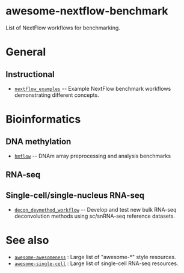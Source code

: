 # awesome-nextflow-benchmark
List of NextFlow workflows for benchmarking.

# General

## Instructional

* [`nextflow_examples`](https://github.com/metamaden/nextflow_examples) -- Example NextFlow benchmark workflows demonstrating different concepts.

# Bioinformatics

## DNA methylation 

* [`hmflow`](https://github.com/metamaden/hmflow) -- DNAm array preprocessing and analysis benchmarks 

## RNA-seq

## Single-cell/single-nucleus RNA-seq

* [`decon_devmethod_workflow`](https://github.com/metamaden/decon_devmethod_workflow) -- Develop and test new bulk RNA-seq deconvolution methods using sc/snRNA-seq reference datasets.

# See also

* [`awesome-awesomeness`](https://github.com/bayandin/awesome-awesomeness) : Large list of "awesome-*" style resources.
*  [`awesome-single-cell`](https://github.com/seandavi/awesome-single-cell) : Large list of single-cell RNA-seq resources.
